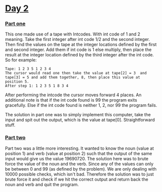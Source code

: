 # [Day 2](./src)

### [Part one](./src/part_1.py)

This one made use of a tape with Intcodes. With int code of 1 and 2 meaning. Take the first integer after int code 1/2 and the second integer. Then find the values on the tape at the integer locations defined by the first and second integer. Add them if int code is 1 else multiply, then place the result at the integer location defined by the third integer after the int code. So for example:

```
Tape: 1 2 3 5 1 2 3 4
The cursor would read one then take the value at tape[2] = 3  and tape[3] = 5 and add them together, 8, then place this value at position 5.
After step 1: 1 2 3 5 1 8 3 4
```

After performing the intcode the cursor moves forward 4 places. An additional note is that if the int code found is 99 the program exits gracefully. Else if the int code found is neither 1, 2, nor 99 the program fails.

The solution in part one was to simply implement this computer, take the input and spit out the output, which is the value at tape[0]. Straightforward stuff.

### [Part two](./src/part_2.py)

Part two was a little more interesting. It wanted to know the noun (value at position 1) and verb (value at position 2) such that the output of the same input would give us the value 19690720. The solution here was to brute force the value of the noun and the verb. Since any of the values can only be between 0 and 99 (as defined by the problem). We are only dealing with 10000 possible checks, which isn't bad. Therefore the solution was to just brute force it and check if we hit the correct output and return back the noun and verb and quit the program.


